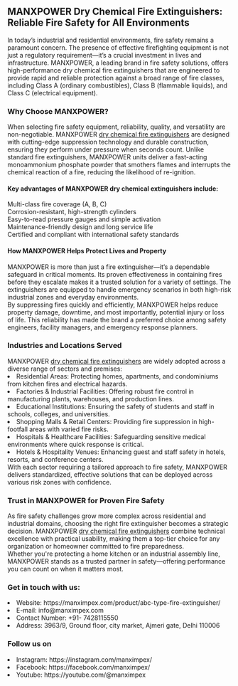 <h2>MANXPOWER Dry Chemical Fire Extinguishers: Reliable Fire Safety for All Environments</h2>
In today’s industrial and residential environments, fire safety remains a paramount concern. The presence of effective firefighting equipment is not just a regulatory requirement—it’s a crucial investment in lives and infrastructure. MANXPOWER, a leading brand in fire safety solutions, offers high-performance dry chemical fire extinguishers that are engineered to provide rapid and reliable protection against a broad range of fire classes, including Class A (ordinary combustibles), Class B (flammable liquids), and Class C (electrical equipment).<br>
<h3>Why Choose MANXPOWER?</h3>
When selecting fire safety equipment, reliability, quality, and versatility are non-negotiable. MANXPOWER <a href="https://manximpex.com/product/abc-type-fire-extinguisher/" title="dry chemical fire extinguisher" alt"dry chemical fire extinguisher" >dry chemical fire extinguishers</a> are designed with cutting-edge suppression technology and durable construction, ensuring they perform under pressure when seconds count. Unlike standard fire extinguishers, MANXPOWER units deliver a fast-acting monoammonium phosphate powder that smothers flames and interrupts the chemical reaction of a fire, reducing the likelihood of re-ignition.<br>
<h4>Key advantages of MANXPOWER dry chemical extinguishers include:</h4>
Multi-class fire coverage (A, B, C)<br>
Corrosion-resistant, high-strength cylinders<br>
Easy-to-read pressure gauges and simple activation<br>
Maintenance-friendly design and long service life<br>
Certified and compliant with international safety standards<br>
<h4>How MANXPOWER Helps Protect Lives and Property</h4>
MANXPOWER is more than just a fire extinguisher—it’s a dependable safeguard in critical moments. Its proven effectiveness in containing fires before they escalate makes it a trusted solution for a variety of settings. The extinguishers are equipped to handle emergency scenarios in both high-risk industrial zones and everyday environments.<br>
By suppressing fires quickly and efficiently, MANXPOWER helps reduce property damage, downtime, and most importantly, potential injury or loss of life. This reliability has made the brand a preferred choice among safety engineers, facility managers, and emergency response planners.<br>
<h3>Industries and Locations Served</h3>
MANXPOWER <a href="https://manximpex.com/product/abc-type-fire-extinguisher/" title="dry chemical fire extinguisher" alt"dry chemical fire extinguisher" >dry chemical fire extinguishers</a> are widely adopted across a diverse range of sectors and premises:<br>
<li>Residential Areas: Protecting homes, apartments, and condominiums from kitchen fires and electrical hazards.</li>
<li>Factories & Industrial Facilities: Offering robust fire control in manufacturing plants, warehouses, and production lines.</li>
<li>Educational Institutions: Ensuring the safety of students and staff in schools, colleges, and universities.</li>
<li>Shopping Malls & Retail Centers: Providing fire suppression in high-footfall areas with varied fire risks.</li>
<li>Hospitals & Healthcare Facilities: Safeguarding sensitive medical environments where quick response is critical.</li>
<li>Hotels & Hospitality Venues: Enhancing guest and staff safety in hotels, resorts, and conference centers.</li>
With each sector requiring a tailored approach to fire safety, MANXPOWER delivers standardized, effective solutions that can be deployed across various risk zones with confidence.<br>
<h3>Trust in MANXPOWER for Proven Fire Safety</h3>
As fire safety challenges grow more complex across residential and industrial domains, choosing the right fire extinguisher becomes a strategic decision. MANXPOWER <a href="https://manximpex.com/product/abc-type-fire-extinguisher/" title="dry chemical fire extinguisher" alt"dry chemical fire extinguisher" >dry chemical fire extinguishers</a> combine technical excellence with practical usability, making them a top-tier choice for any organization or homeowner committed to fire preparedness.<br>
Whether you're protecting a home kitchen or an industrial assembly line, MANXPOWER stands as a trusted partner in safety—offering performance you can count on when it matters most.<br>
<h3>Get in touch with us:</h3>
<li>Website: https://manximpex.com/product/abc-type-fire-extinguisher/</li>
<li>E-mail: info@manximpex.com</li>
<li>Contact Number: +91- 7428115550</li>
<li>Address: 3963/9, Ground floor, city market, Ajmeri gate, Delhi 110006</li>
<h3>Follow us on</h3>
<li>Instagram: https://instagram.com/manximpex/</li>
<li>Facebook: https://facebook.com/manximpex/ </li>
<li>Youtube: https://youtube.com/@manximpex </li>
